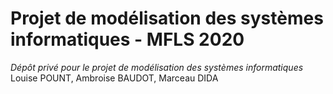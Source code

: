# Projet de modélisation des systèmes informatiques - MFLS 2020

*Dépôt privé pour le projet de modélisation des systèmes informatiques*
Louise POUNT, Ambroise BAUDOT, Marceau DIDA

